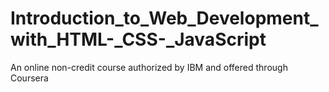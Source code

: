 # Introduction_to_Web_Development_with_HTML-_CSS-_JavaScript
An online non-credit course authorized by IBM and offered through Coursera
